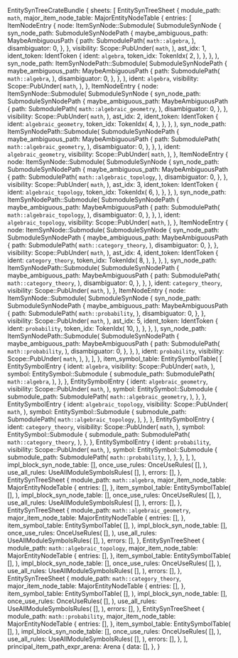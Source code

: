 EntitySynTreeCrateBundle {
    sheets: [
        EntitySynTreeSheet {
            module_path: `math`,
            major_item_node_table: MajorEntityNodeTable {
                entries: [
                    ItemNodeEntry {
                        node: ItemSynNode::Submodule(
                            SubmoduleSynNode {
                                syn_node_path: SubmoduleSynNodePath {
                                    maybe_ambiguous_path: MaybeAmbiguousPath {
                                        path: SubmodulePath(
                                            `math::algebra`,
                                        ),
                                        disambiguator: 0,
                                    },
                                },
                                visibility: Scope::PubUnder(
                                    `math`,
                                ),
                                ast_idx: 1,
                                ident_token: IdentToken {
                                    ident: `algebra`,
                                    token_idx: TokenIdx(
                                        2,
                                    ),
                                },
                            },
                        ),
                        syn_node_path: ItemSynNodePath::Submodule(
                            SubmoduleSynNodePath {
                                maybe_ambiguous_path: MaybeAmbiguousPath {
                                    path: SubmodulePath(
                                        `math::algebra`,
                                    ),
                                    disambiguator: 0,
                                },
                            },
                        ),
                        ident: `algebra`,
                        visibility: Scope::PubUnder(
                            `math`,
                        ),
                    },
                    ItemNodeEntry {
                        node: ItemSynNode::Submodule(
                            SubmoduleSynNode {
                                syn_node_path: SubmoduleSynNodePath {
                                    maybe_ambiguous_path: MaybeAmbiguousPath {
                                        path: SubmodulePath(
                                            `math::algebraic_geometry`,
                                        ),
                                        disambiguator: 0,
                                    },
                                },
                                visibility: Scope::PubUnder(
                                    `math`,
                                ),
                                ast_idx: 2,
                                ident_token: IdentToken {
                                    ident: `algebraic_geometry`,
                                    token_idx: TokenIdx(
                                        4,
                                    ),
                                },
                            },
                        ),
                        syn_node_path: ItemSynNodePath::Submodule(
                            SubmoduleSynNodePath {
                                maybe_ambiguous_path: MaybeAmbiguousPath {
                                    path: SubmodulePath(
                                        `math::algebraic_geometry`,
                                    ),
                                    disambiguator: 0,
                                },
                            },
                        ),
                        ident: `algebraic_geometry`,
                        visibility: Scope::PubUnder(
                            `math`,
                        ),
                    },
                    ItemNodeEntry {
                        node: ItemSynNode::Submodule(
                            SubmoduleSynNode {
                                syn_node_path: SubmoduleSynNodePath {
                                    maybe_ambiguous_path: MaybeAmbiguousPath {
                                        path: SubmodulePath(
                                            `math::algebraic_topology`,
                                        ),
                                        disambiguator: 0,
                                    },
                                },
                                visibility: Scope::PubUnder(
                                    `math`,
                                ),
                                ast_idx: 3,
                                ident_token: IdentToken {
                                    ident: `algebraic_topology`,
                                    token_idx: TokenIdx(
                                        6,
                                    ),
                                },
                            },
                        ),
                        syn_node_path: ItemSynNodePath::Submodule(
                            SubmoduleSynNodePath {
                                maybe_ambiguous_path: MaybeAmbiguousPath {
                                    path: SubmodulePath(
                                        `math::algebraic_topology`,
                                    ),
                                    disambiguator: 0,
                                },
                            },
                        ),
                        ident: `algebraic_topology`,
                        visibility: Scope::PubUnder(
                            `math`,
                        ),
                    },
                    ItemNodeEntry {
                        node: ItemSynNode::Submodule(
                            SubmoduleSynNode {
                                syn_node_path: SubmoduleSynNodePath {
                                    maybe_ambiguous_path: MaybeAmbiguousPath {
                                        path: SubmodulePath(
                                            `math::category_theory`,
                                        ),
                                        disambiguator: 0,
                                    },
                                },
                                visibility: Scope::PubUnder(
                                    `math`,
                                ),
                                ast_idx: 4,
                                ident_token: IdentToken {
                                    ident: `category_theory`,
                                    token_idx: TokenIdx(
                                        8,
                                    ),
                                },
                            },
                        ),
                        syn_node_path: ItemSynNodePath::Submodule(
                            SubmoduleSynNodePath {
                                maybe_ambiguous_path: MaybeAmbiguousPath {
                                    path: SubmodulePath(
                                        `math::category_theory`,
                                    ),
                                    disambiguator: 0,
                                },
                            },
                        ),
                        ident: `category_theory`,
                        visibility: Scope::PubUnder(
                            `math`,
                        ),
                    },
                    ItemNodeEntry {
                        node: ItemSynNode::Submodule(
                            SubmoduleSynNode {
                                syn_node_path: SubmoduleSynNodePath {
                                    maybe_ambiguous_path: MaybeAmbiguousPath {
                                        path: SubmodulePath(
                                            `math::probability`,
                                        ),
                                        disambiguator: 0,
                                    },
                                },
                                visibility: Scope::PubUnder(
                                    `math`,
                                ),
                                ast_idx: 5,
                                ident_token: IdentToken {
                                    ident: `probability`,
                                    token_idx: TokenIdx(
                                        10,
                                    ),
                                },
                            },
                        ),
                        syn_node_path: ItemSynNodePath::Submodule(
                            SubmoduleSynNodePath {
                                maybe_ambiguous_path: MaybeAmbiguousPath {
                                    path: SubmodulePath(
                                        `math::probability`,
                                    ),
                                    disambiguator: 0,
                                },
                            },
                        ),
                        ident: `probability`,
                        visibility: Scope::PubUnder(
                            `math`,
                        ),
                    },
                ],
            },
            item_symbol_table: EntitySymbolTable(
                [
                    EntitySymbolEntry {
                        ident: `algebra`,
                        visibility: Scope::PubUnder(
                            `math`,
                        ),
                        symbol: EntitySymbol::Submodule {
                            submodule_path: SubmodulePath(
                                `math::algebra`,
                            ),
                        },
                    },
                    EntitySymbolEntry {
                        ident: `algebraic_geometry`,
                        visibility: Scope::PubUnder(
                            `math`,
                        ),
                        symbol: EntitySymbol::Submodule {
                            submodule_path: SubmodulePath(
                                `math::algebraic_geometry`,
                            ),
                        },
                    },
                    EntitySymbolEntry {
                        ident: `algebraic_topology`,
                        visibility: Scope::PubUnder(
                            `math`,
                        ),
                        symbol: EntitySymbol::Submodule {
                            submodule_path: SubmodulePath(
                                `math::algebraic_topology`,
                            ),
                        },
                    },
                    EntitySymbolEntry {
                        ident: `category_theory`,
                        visibility: Scope::PubUnder(
                            `math`,
                        ),
                        symbol: EntitySymbol::Submodule {
                            submodule_path: SubmodulePath(
                                `math::category_theory`,
                            ),
                        },
                    },
                    EntitySymbolEntry {
                        ident: `probability`,
                        visibility: Scope::PubUnder(
                            `math`,
                        ),
                        symbol: EntitySymbol::Submodule {
                            submodule_path: SubmodulePath(
                                `math::probability`,
                            ),
                        },
                    },
                ],
            ),
            impl_block_syn_node_table: [],
            once_use_rules: OnceUseRules(
                [],
            ),
            use_all_rules: UseAllModuleSymbolsRules(
                [],
            ),
            errors: [],
        },
        EntitySynTreeSheet {
            module_path: `math::algebra`,
            major_item_node_table: MajorEntityNodeTable {
                entries: [],
            },
            item_symbol_table: EntitySymbolTable(
                [],
            ),
            impl_block_syn_node_table: [],
            once_use_rules: OnceUseRules(
                [],
            ),
            use_all_rules: UseAllModuleSymbolsRules(
                [],
            ),
            errors: [],
        },
        EntitySynTreeSheet {
            module_path: `math::algebraic_geometry`,
            major_item_node_table: MajorEntityNodeTable {
                entries: [],
            },
            item_symbol_table: EntitySymbolTable(
                [],
            ),
            impl_block_syn_node_table: [],
            once_use_rules: OnceUseRules(
                [],
            ),
            use_all_rules: UseAllModuleSymbolsRules(
                [],
            ),
            errors: [],
        },
        EntitySynTreeSheet {
            module_path: `math::algebraic_topology`,
            major_item_node_table: MajorEntityNodeTable {
                entries: [],
            },
            item_symbol_table: EntitySymbolTable(
                [],
            ),
            impl_block_syn_node_table: [],
            once_use_rules: OnceUseRules(
                [],
            ),
            use_all_rules: UseAllModuleSymbolsRules(
                [],
            ),
            errors: [],
        },
        EntitySynTreeSheet {
            module_path: `math::category_theory`,
            major_item_node_table: MajorEntityNodeTable {
                entries: [],
            },
            item_symbol_table: EntitySymbolTable(
                [],
            ),
            impl_block_syn_node_table: [],
            once_use_rules: OnceUseRules(
                [],
            ),
            use_all_rules: UseAllModuleSymbolsRules(
                [],
            ),
            errors: [],
        },
        EntitySynTreeSheet {
            module_path: `math::probability`,
            major_item_node_table: MajorEntityNodeTable {
                entries: [],
            },
            item_symbol_table: EntitySymbolTable(
                [],
            ),
            impl_block_syn_node_table: [],
            once_use_rules: OnceUseRules(
                [],
            ),
            use_all_rules: UseAllModuleSymbolsRules(
                [],
            ),
            errors: [],
        },
    ],
    principal_item_path_expr_arena: Arena {
        data: [],
    },
}
